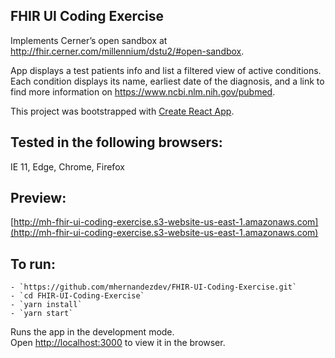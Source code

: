## FHIR UI Coding Exercise

Implements Cerner’s open sandbox at http://fhir.cerner.com/millennium/dstu2/#open-sandbox.

App displays a test patients info and list a filtered view of active conditions. Each condition displays its name, earliest date of the diagnosis, and a link to find more information on https://www.ncbi.nlm.nih.gov/pubmed.

This project was bootstrapped with [Create React App](https://github.com/facebook/create-react-app).

## Tested in the following browsers:
IE 11, Edge, Chrome, Firefox

## Preview:
[http://mh-fhir-ui-coding-exercise.s3-website-us-east-1.amazonaws.com](http://mh-fhir-ui-coding-exercise.s3-website-us-east-1.amazonaws.com)

## To run:
    - `https://github.com/mhernandezdev/FHIR-UI-Coding-Exercise.git`
    - `cd FHIR-UI-Coding-Exercise`
    - `yarn install`
    - `yarn start`

Runs the app in the development mode.<br>
Open [http://localhost:3000](http://localhost:3000) to view it in the browser.
